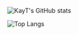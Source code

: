 ![KayT's GitHub stats](https://github-readme-stats-steel-three-54.vercel.app/api?username=kayt256&hide=contribs,prs&theme=tokyonight)

![Top Langs](https://github-readme-stats-steel-three-54.vercel.app/api/top-langs/?username=kayt256&layout=compact&theme=tokyonight)
<!--
**KayT256/KayT256** is a ✨ _special_ ✨ repository because its `README.md` (this file) appears on your GitHub profile.

Here are some ideas to get you started:

- 🔭 I’m currently working on ...
- 🌱 I’m currently learning ...
- 👯 I’m looking to collaborate on ...
- 🤔 I’m looking for help with ...
- 💬 Ask me about ...
- 📫 How to reach me: ...
- 😄 Pronouns: ...
- ⚡ Fun fact: ...
-->
